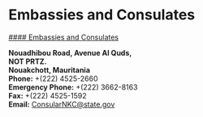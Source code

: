 # Embassies and Consulates

[#### Embassies and Consulates](javascript:void(0); "Embassies and Consulates")

**Nouadhibou Road, Avenue Al Quds,  
NOT PRTZ.  
Nouakchott, Mauritania  
Phone:** +(222) 4525-2660   
**Emergency Phone:** +(222) 3662-8163   
**Fax:** +(222) 4525-1592   
**Email:** [ConsularNKC@state.gov](mailto:ConsularNKC@state.gov)